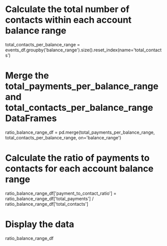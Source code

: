 # Calculate the total number of contacts within each account balance range
total_contacts_per_balance_range = events_df.groupby('balance_range').size().reset_index(name='total_contacts')

# Merge the total_payments_per_balance_range and total_contacts_per_balance_range DataFrames
ratio_balance_range_df = pd.merge(total_payments_per_balance_range, total_contacts_per_balance_range, on='balance_range')

# Calculate the ratio of payments to contacts for each account balance range
ratio_balance_range_df['payment_to_contact_ratio'] = ratio_balance_range_df['total_payments'] / ratio_balance_range_df['total_contacts']

# Display the data
ratio_balance_range_df

